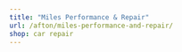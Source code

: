 ```yaml
---
title: "Miles Performance & Repair"
url: /afton/miles-performance-and-repair/
shop: car repair
---
```

